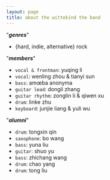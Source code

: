 ```yaml
---
layout: page
title: about the wittekind the band
---
```


"***genres***"  

- {hard, indie, alternative} rock

"***members***"  

- `vocal & frontman`: yuqing li
- `vocal`: wenling zhou & tianyi sun
- `bass`: amœba anonyma
- `guitar lead`: dongli zhang
- `guitar rhythm`: zonglin li & qiwen xu
- `drum`: linke zhu
- `keyboard`: junjie liang & yuli wu
  
"***alumni***"  

- `drum`: tongxin qin
- `saxophone`: bo wang
- `bass`: yuna liu
- `guitar`: shuo yu
- `bass`: zhichang wang
- `drum`: chao yang
- `drum`: tong liu
